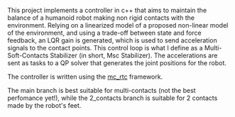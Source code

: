 This project implements a controller in c++ that aims to maintain the balance of a humanoid robot making non rigid contacts with the environment. Relying on a linearized model of a proposed non-linear model of the environment, and using a trade-off between state and force feedback, an LQR gain is generated, which is used to send acceleration signals to the contact points. This control loop is what I define as a Multi-Soft-Contacts Stabilizer (in short, Msc Stabilizer). The accelerations are sent as tasks to a QP solver that generates the joint positions for the robot. 

The controller is written using the [mc_rtc](https://jrl-umi3218.github.io/mc_rtc/index.html) framework.

The main branch is best suitable for multi-contacts (not the best perfomance yet!), while the 2_contacts branch is suitable for 2 contacts made by the robot's feet.
